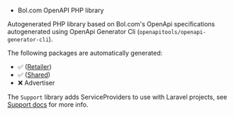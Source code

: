 * Bol.com OpenAPI PHP library

Autogenerated PHP library based on Bol.com's OpenApi specifications autogenerated using OpenApi Generator Cli (`openapitools/openapi-generator-cli`).

The following packages are automatically generated:
- ✅ ([Retailer](src/Retailer/))
- ✅ ([Shared](src/Shared/))
- ❌ Advertiser 

The `Support` library adds ServiceProviders to use with Laravel projects, see [Support docs](src/Support/docs) for more info.

